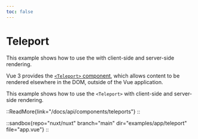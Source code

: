 ```yaml
---
toc: false
---
```


# Teleport

This example shows how to use the <Teleport> with client-side and server-side rendering.

Vue 3 provides the [`<Teleport>` component](https://vuejs.org/guide/built-ins/teleport.html), which allows content to be rendered elsewhere in the DOM, outside of the Vue application.

This example shows how to use the `<Teleport>` with client-side and server-side rendering.

::ReadMore{link="/docs/api/components/teleports"}
::

::sandbox{repo="nuxt/nuxt" branch="main" dir="examples/app/teleport" file="app.vue"}
::
